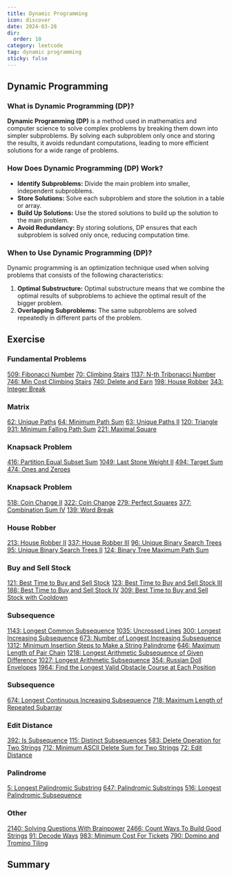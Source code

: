 ```yaml
---
title: Dynamic Programming
icon: discover
date: 2024-03-28
dir:
  order: 10
category: leetcode
tag: dynamic programming
sticky: false
---
```


## Dynamic Programming
### What is Dynamic Programming (DP)?
**Dynamic Programming (DP)** is a method used in mathematics and computer science to solve complex problems by breaking them down into simpler subproblems. By solving each subproblem only once and storing the results, it avoids redundant computations, leading to more efficient solutions for a wide range of problems.

### How Does Dynamic Programming (DP) Work?
- **Identify Subproblems:** Divide the main problem into smaller, independent subproblems.
- **Store Solutions:** Solve each subproblem and store the solution in a table or array.
- **Build Up Solutions:** Use the stored solutions to build up the solution to the main problem.
- **Avoid Redundancy:** By storing solutions, DP ensures that each subproblem is solved only once, reducing computation time.

### When to Use Dynamic Programming (DP)?
Dynamic programming is an optimization technique used when solving problems that consists of the following characteristics:
1. **Optimal Substructure:** Optimal substructure means that we combine the optimal results of subproblems to achieve the optimal result of the bigger problem.
2. **Overlapping Subproblems:** The same subproblems are solved repeatedly in different parts of the problem.

## Exercise
### Fundamental Problems
[509: Fibonacci Number](509_fibonacci_number.md)
[70: Climbing Stairs](70_climbing_stairs.md)
[1137: N-th Tribonacci Number]()
[746: Min Cost Climbing Stairs]()
[740: Delete and Earn]()
[198: House Robber]()
[343: Integer Break]()

### Matrix
[62: Unique Paths]()
[64: Minimum Path Sum]()
[63: Unique Paths II]()
[120: Triangle]()
[931: Minimum Falling Path Sum]()
[221: Maximal Square]()

### Knapsack Problem
[416: Partition Equal Subset Sum]()
[1049: Last Stone Weight II]()
[494: Target Sum]()
[474: Ones and Zeroes]()

### Knapsack Problem
[518: Coin Change II]()
[322: Coin Change]()
[279: Perfect Squares]()
[377: Combination Sum IV]()
[139: Word Break]()

### House Robber
[213: House Robber II]()
[337: House Robber III]()
[96: Unique Binary Search Trees]()
[95: Unique Binary Search Trees II]()
[124: Binary Tree Maximum Path Sum]()

### Buy and Sell Stock
[121: Best Time to Buy and Sell Stock]()
[123: Best Time to Buy and Sell Stock III]()
[188: Best Time to Buy and Sell Stock IV]()
[309: Best Time to Buy and Sell Stock with Cooldown]()

### Subsequence
[1143: Longest Common Subsequence]()
[1035: Uncrossed Lines]()
[300: Longest Increasing Subsequence]()
[673: Number of Longest Increasing Subsequence]()
[1312: Minimum Insertion Steps to Make a String Palindrome]()
[646: Maximum Length of Pair Chain]()
[1218: Longest Arithmetic Subsequence of Given Difference]()
[1027: Longest Arithmetic Subsequence]()
[354: Russian Doll Envelopes]()
[1964: Find the Longest Valid Obstacle Course at Each Position]()

### Subsequence
[674: Longest Continuous Increasing Subsequence]()
[718: Maximum Length of Repeated Subarray]()

### Edit Distance
[392: Is Subsequence]()
[115: Distinct Subsequences]()
[583: Delete Operation for Two Strings]()
[712: Minimum ASCII Delete Sum for Two Strings]()
[72: Edit Distance]()

### Palindrome
[5: Longest Palindromic Substring]()
[647: Palindromic Substrings]()
[516: Longest Palindromic Subsequence]()

### Other
[2140: Solving Questions With Brainpower]()
[2466: Count Ways To Build Good Strings]()
[91: Decode Ways]()
[983: Minimum Cost For Tickets]()
[790: Domino and Tromino Tiling]()


## Summary
